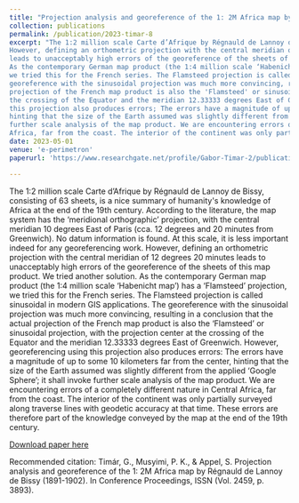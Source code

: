 ```yaml
---
title: "Projection analysis and georeference of the 1: 2M Africa map by Régnauld de Lannoy de Bissy (1891-1902)"
collection: publications
permalink: /publication/2023-timar-8
excerpt: "The 1:2 million scale Carte d’Afrique by Régnauld de Lannoy de Bissy, consisting of 63 sheets, is a nice summary of humanity's knowledge of Africa at the end of the 19th century. According to the literature, the map system has the ‘meridional orthographic’ projection, with the central meridian 10 degrees East of Paris (cca. 12 degrees and 20 minutes from Greenwich). No datum information is found. At this scale, it is less important indeed for any georeferencing work. 
However, defining an orthometric projection with the central meridian of 12 degrees 20 minutes
leads to unacceptably high errors of the georeference of the sheets of this map product. We tried another solution.
As the contemporary German map product (the 1:4 million scale ‘Habenicht map’) has a ‘Flamsteed’ projection,
we tried this for the French series. The Flamsteed projection is called sinusoidal in modern GIS applications. The
georeference with the sinusoidal projection was much more convincing, resulting in a conclusion that the actual
projection of the French map product is also the 'Flamsteed' or sinusoidal projection, with the projection center at
the crossing of the Equator and the meridian 12.33333 degrees East of Greenwich. However, georeferencing using
this projection also produces errors; The errors have a magnitude of up to some 10 kilometers far from the center,
hinting that the size of the Earth assumed was slightly different from the applied ‘Google Sphere’; it shall invoke
further scale analysis of the map product. We are encountering errors of a completely different nature in Central
Africa, far from the coast. The interior of the continent was only partially surveyed along traverse lines with geodetic accuracy at that time. These errors are therefore part of the knowledge conveyed by the map at the end of the 19th century."
date: 2023-05-01
venue: 'e-perimetron'
paperurl: 'https://www.researchgate.net/profile/Gabor-Timar-2/publication/371082561_Projection_analysis_and_georeference_of_the_12M_Africa_map_by_Regnauld_de_Lannoy_de_Bissy_1891-1902/links/6471f2006fb1d1682b0ebf74/Projection-analysis-and-georeference-of-the-12M-Africa-map-by-Regnauld-de-Lannoy-de-Bissy-1891-1902.pdf'

---
```

The 1:2 million scale Carte d’Afrique by Régnauld de Lannoy de Bissy, consisting of 63 sheets, is a nice summary
of humanity's knowledge of Africa at the end of the 19th century. According to the literature, the map system has
the ‘meridional orthographic’ projection, with the central meridian 10 degrees East of Paris (cca. 12 degrees and 20
minutes from Greenwich). No datum information is found. At this scale, it is less important indeed for any georeferencing work. 
However, defining an orthometric projection with the central meridian of 12 degrees 20 minutes
leads to unacceptably high errors of the georeference of the sheets of this map product. We tried another solution.
As the contemporary German map product (the 1:4 million scale ‘Habenicht map’) has a ‘Flamsteed’ projection,
we tried this for the French series. The Flamsteed projection is called sinusoidal in modern GIS applications. The
georeference with the sinusoidal projection was much more convincing, resulting in a conclusion that the actual
projection of the French map product is also the ‘Flamsteed’ or sinusoidal projection, with the projection center at
the crossing of the Equator and the meridian 12.33333 degrees East of Greenwich. However, georeferencing using
this projection also produces errors: The errors have a magnitude of up to some 10 kilometers far from the center,
hinting that the size of the Earth assumed was slightly different from the applied ‘Google Sphere’; it shall invoke
further scale analysis of the map product. We are encountering errors of a completely different nature in Central
Africa, far from the coast. The interior of the continent was only partially surveyed along traverse lines with geodetic accuracy at that time. These errors are therefore part of the knowledge conveyed by the map at the end of the 19th century.

[Download paper here](https://www.researchgate.net/profile/Gabor-Timar-2/publication/371082561_Projection_analysis_and_georeference_of_the_12M_Africa_map_by_Regnauld_de_Lannoy_de_Bissy_1891-1902/links/6471f2006fb1d1682b0ebf74/Projection-analysis-and-georeference-of-the-12M-Africa-map-by-Regnauld-de-Lannoy-de-Bissy-1891-1902.pdf)

Recommended citation: Timár, G., Musyimi, P. K., & Appel, S. Projection analysis and georeference of the 1: 2M Africa map by Régnauld de Lannoy de Bissy (1891-1902). In Conference Proceedings, ISSN (Vol. 2459, p. 3893).